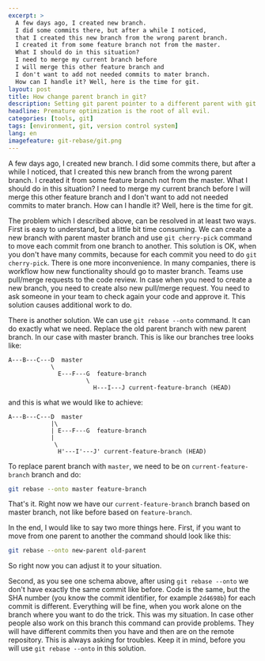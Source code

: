 ```yaml
---
excerpt: >
  A few days ago, I created new branch.
  I did some commits there, but after a while I noticed,
  that I created this new branch from the wrong parent branch.
  I created it from some feature branch not from the master.
  What I should do in this situation?
  I need to merge my current branch before
  I will merge this other feature branch and
  I don't want to add not needed commits to mater branch.
  How can I handle it? Well, here is the time for git.
layout: post
title: How change parent branch in git?
description: Setting git parent pointer to a different parent with git rebase --onto.
headline: Premature optimization is the root of all evil.
categories: [tools, git]
tags: [environment, git, version control system]
lang: en
imagefeature: git-rebase/git.png
---
```


A few days ago, I created new branch. I did some commits there, but after a while I noticed, that I created this new branch from the wrong parent branch. I created it from some feature branch not from the master. What I should do in this situation? I need to merge my current branch before I will merge this other feature branch and I don't want to add not needed commits to mater branch. How can I handle it? Well, here is the time for git.

The problem which I described above, can be resolved in at least two ways. First is easy to understand, but a little bit time consuming. We can create a new branch with parent master branch and use `git cherry-pick` command to move each commit from one branch to another. This solution is OK, when you don't have many commits, because for each commit you need to do `git cherry-pick`. There is one more inconvenience. In many companies, there is workflow how new functionality should go to master branch. Teams use pull/merge requests to the code review. In case when you need to create a new branch, you need to create also new pull/merge request. You need to ask someone in your team to check again your code and approve it. This solution causes additional work to do.

There is another solution. We can use `git rebase --onto` command. It can do exactly what we need. Replace the old parent branch with new parent branch. In our case with master branch. This is like our branches tree looks like:

```
A---B---C---D  master
            \
              E---F---G  feature-branch
                      \
                        H---I---J current-feature-branch (HEAD)
```

and this is what we would like to achieve:

```
A---B---C---D  master
            |\
            | E---F---G  feature-branch
            |
             \
              H'---I'---J' current-feature-branch (HEAD)
```

To replace parent branch with `master`, we need to be on `current-feature-branch` branch and do:

```bash
git rebase --onto master feature-branch
```

That's it. Right now we have our `current-feature-branch` branch based on master branch, not like before based on `feature-branch`.

In the end, I would like to say two more things here. First, if you want to move from one parent to another the command should look like this:

```bash
git rebase --onto new-parent old-parent
```

So right now you can adjust it to your situation.

Second, as you see one schema above, after using `git rebase --onto` we don't have exactly the same commit like before. Code is the same, but the SHA number (you know the commit identifier, for example `2d4698b`) for each commit is different. Everything will be fine, when you work alone on the branch where you want to do the trick. This was my situation. In case other people also work on this branch this command can provide problems. They will have different commits then you have and then are on the remote repository. This is always asking for troubles. Keep it in mind, before you will use `git rebase --onto` in this solution.
